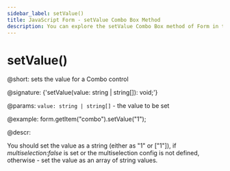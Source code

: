 ```yaml
---
sidebar_label: setValue()
title: JavaScript Form - setValue Combo Box Method 
description: You can explore the setValue Combo Box method of Form in the documentation of the DHTMLX JavaScript UI library. Browse developer guides and API reference, try out code examples and live demos, and download a free 30-day evaluation version of DHTMLX Suite 7.
---
```


# setValue()

@short: sets the value for a Combo control

@signature: {'setValue(value: string | string[]): void;'}

@params:
`value: string | string[]` - the value to be set  

@example:
form.getItem("combo").setValue("1");

@descr:

You should set the value as a string (either as "1" or ["1"]), if *multiselection:false* is set or the multiselection config is not defined, otherwise - set the value as an array of string values.
